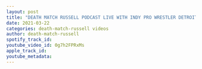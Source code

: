 ```yaml
---
layout: post
title: "DEATH MATCH RUSSELL PODCAST LIVE WITH INDY PRO WRESTLER DETROITS VERY OWN LA SMOOTH"
date: 2021-03-22
categories: death-match-russell videos
author: death-match-russell
spotify_track_id: 
youtube_video_id: 0g7h2FPRxMs
apple_track_id: 
youtube_metadata: 
---
```

